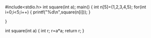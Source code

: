 #include<stdio.h>
int square(int a);
main()
{
	int n[5]={1,2,3,4,5};
	for(int i=0;i<5;i++)
	{
		printf("%d\n",square(n[i]));
	}
	
}

int square(int a)
{
	int r;
	r=a*a;
	return r;
}
